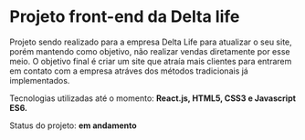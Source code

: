 # Projeto front-end da Delta life

Projeto sendo realizado para a empresa Delta Life para atualizar o seu site, porém mantendo como objetivo, não realizar vendas diretamente por esse meio. 
O objetivo final é criar um site que atraía mais clientes para entrarem em contato com a empresa atráves dos métodos tradicionais já implementados. 

Tecnologias utilizadas até o momento: **React.js, HTML5, CSS3 e Javascript ES6.**

Status do projeto: **em andamento**
